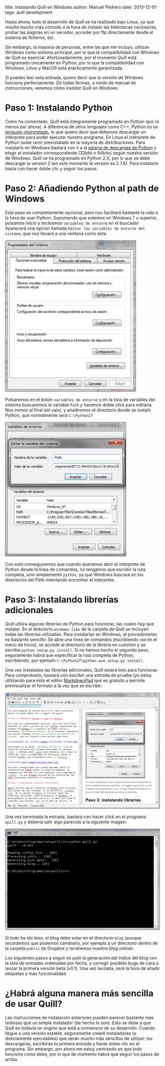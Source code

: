 title:   Instalando Quill en Windows
author:  Manuel Pedrero
date:    2013-12-01
tags:    quill
         development

Hasta ahora, todo el desarrollo de Quill se ha realizado bajo Linux, ya que resulta mucho más cómodo a la hora de instalar las bibliotecas necesarias, probar las páginas en un servidor, acceder por ftp directamente desde el sistema de ficheros, etc. 

Sin embargo, la mayoría de personas, entre las que me incluyo, utilizan Windows como sistema principal, por lo que la compatibilidad con Windows de Quill es esencial. Afortunadamente, por el momento Quill está programado únicamente en Python, por lo que la compatibilidad con Windows, Linux y MacOS está prácticamente garantizada.

Si puedes leer esta entrada, quiere decir que la versión de Windows funciona perfectamente. De todas formas, a modo de manual de instrucciones, veremos cómo *instalar* Quill en Windows.

# Paso 1: Instalando Python

Como he comentado, Quill está íntegramente programado en Python (por lo menos por ahora). A diferencia de otros lenguajes como C++, Python es un [lenguaje interpretado](http://es.wikipedia.org/wiki/Python), lo que quiere decir que debemos descargar un intérprete para poder ejecutar nuestro programa. En Linux el intérprete de Python suele venir preinstalado en la mayoría de distribuciones. Para instalarlo en Windows bastará con ir a la [página de descargas de Python](http://www.python.org/download/) y elegir el instalador correspondiente (32bits o 64bits) según nuestra versión de Windows. Quill se ha programado en Python 2.X, por lo que se debe descargar la versión 2 (en este momento la versión es 2.7.6). Para instalarlo basta con hacer doble clic y seguir los pasos.

# Paso 2: Añadiendo Python al path de Windows

Este paso es completamente opcional, pero nos facilitará bastante la vida a la hora de usar Python. Suponiendo que estemos en Windows 7 o superior, pulsamos inicio y tecleamos `variables de entorno` en el buscador. Aparecerá una opción llamada `Editar las variables de entorno del sistema`, que nos llevará a una ventana como ésta:

![Propiedades del sistema](images/propiedades-sistema.png)

Pulsaremos en el botón `variables de entorno` y en la lista de variables del sistema buscaremos la variable `Path` y haremos doble click para editarla. Nos iremos al final del valor, y añadiremos el directorio donde se instaló Python, que normalmente será `C:\Python27`

![Editando Path](images/editando-path.png)

Con esto conseguiremos que cuando queramos abrir el intérprete de Python desde la línea de comandos, no tengamos que escribir la ruta completa, sino simplemente `python`, ya que Windows buscará en los directorios del Path intentando encontrar el intérprete.

# Paso 3: Instalando librerías adicionales

Quill utiliza algunas librerías de Python para funcionar, las cuales hay que instalar. En el directorio `windows-libs` de la carpeta de Quill se incluyen todas las librerías utilizadas. Para instalarlas en Windows, el procedimiento es bastante sencillo: Se abre una línea de comandos (escribiendo `cmd` en el menú de Inicio), se accede al directorio de la librería en cuestión y se escribe `python setup.py install`. Si no hemos hecho el segundo paso, seguramente habrá que especificar la ruta completa de Python, escribiendo, por ejemplo `C:\Python27\python.exe setup.py install`.

Una vez instaladas las librerías adicionales, Quill estará listo para funcionar. Para comprobarlo, bastará con escribir una entrada de prueba (yo estoy utilizando para ésta el editor [MarkdownPad](http://markdownpad.com/) que es gratuito y permite previsualizar el formato a la vez que se escribe:

![MarkdownPad](images/markdown-pad.png)

Una vez terminada la entrada, bastará con hacer click en el programa `quill.py` y debería salir algo parecido a la siguiente imagen:

![Quill funcionando en Windows](images/quill-windows.png)

Si todo ha ido bien, el blog debe estar en el directorio `blog` (aunque recordemos que podemos cambiarlo, por ejemplo a un directorio dentro de la carpeta `public` de Dropbox y tendremos nuestro blog online).

Los siguientes pasos a seguir es pulir la generación del índice del blog con la lista de entradas ordenadas por fecha, y corregir posibles bugs de cara a lanzar la primera versión beta (v0.1). Una vez lanzada, será la hora de añadir etiquetas y más funcionalidad.

# ¿Habrá alguna manera más sencilla de usar Quill?

Las instrucciones de instalación anteriores pueden parecer bastante más tediosas que un simple instalador (de hecho lo son). Esto se debe a que Quill es todavía un *engine* que está a comienzos de su desarrollo. Cuando llegue a una versión estable, seguramente crearé instaladores (o directamente ejecutables) que serán mucho más sencillos de utilizar: los descargarás, escribirás tu primera entrada y harás doble clic en el programa. Sin embargo, por ahora me estoy centrando en que todo funcione como debe, por lo que de momento habrá que seguir los pasos de arriba.